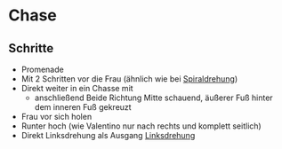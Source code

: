 
# Chase

## Schritte

- Promenade
- Mit 2 Schritten vor die Frau (ähnlich wie bei [Spiraldrehung](Spiraldrehung.md))
- Direkt weiter in ein Chasse mit
  - anschließend Beide Richtung Mitte schauend, äußerer Fuß hinter dem inneren Fuß gekreuzt
- Frau vor sich holen
- Runter hoch (wie Valentino nur nach rechts und komplett seitlich)
- Direkt Linksdrehung als Ausgang [Linksdrehung](Linksdrehung.md)
